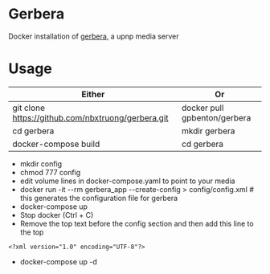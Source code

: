 # Gerbera
Docker installation of [gerbera](https://github.com/gerbera/gerbera), a upnp media server

# Usage
Either | Or
-------|---
git clone https://github.com/nbxtruong/gerbera.git | docker pull gpbenton/gerbera
cd gerbera                                         | mkdir gerbera
docker-compose build                               | cd gerbera

- mkdir config
- chmod 777 config
- edit volume lines in docker-compose.yaml to point to your media
- docker run -it --rm gerbera_app --create-config > config/config.xml  # this generates the configuration file for gerbera
- docker-compose up
- Stop docker (Ctrl + C)
- Remove the top text before the config section and then add this line to the top

```
<?xml version="1.0" encoding="UTF-8"?>
```

- docker-compose up -d